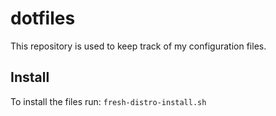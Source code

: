 # dotfiles
This repository is used to keep track of my configuration files.

## Install
To install the files run:
    `fresh-distro-install.sh`
